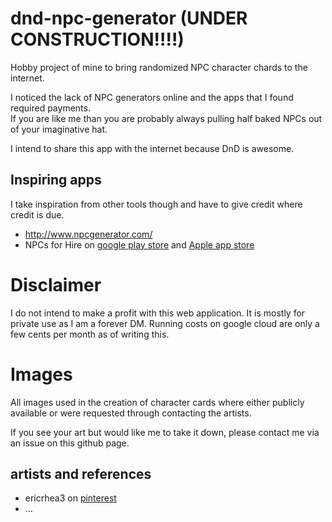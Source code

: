 # dnd-npc-generator (UNDER CONSTRUCTION!!!!)
Hobby project of mine to bring randomized NPC character chards to the internet.

I noticed the lack of NPC generators online and the apps that I found required payments.   
If you are like me than you are probably always pulling half baked NPCs out of your imaginative hat.

I intend to share this app with the internet because DnD is awesome.

## Inspiring apps
I take inspiration from other tools though and have to give credit where credit is due.

- http://www.npcgenerator.com/
- NPCs for Hire on [google play store](https://play.google.com/store/apps/details?id=com.knightsofvasteel.npcforhire&hl=en_US&gl=US) and [Apple app store](https://apps.apple.com/us/app/npc-for-hire/id1182788017)

# Disclaimer
I do not intend to make a profit with this web application. It is mostly for private use as I am a forever DM.
Running costs on google cloud are only a few cents per month as of writing this.

# Images
All images used in the creation of character cards where either publicly available or were requested through contacting the artists.

If you see your art but would like me to take it down, please contact me via an issue on this github page.

## artists and references
- ericrhea3 on [pinterest](https://nl.pinterest.com/ericrhea3/character/)
- ...
